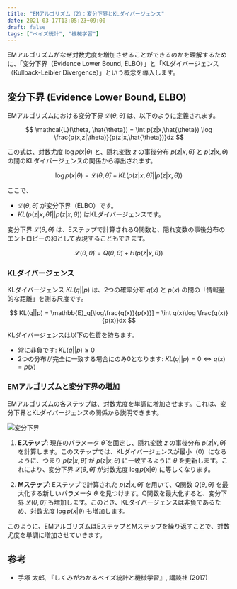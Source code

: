 ```yaml
---
title: "EMアルゴリズム（2）：変分下界とKLダイバージェンス"
date: 2021-03-17T13:05:23+09:00
draft: false
tags: ["ベイズ統計", "機械学習"] 
---
```

<!--more-->
EMアルゴリズムがなぜ対数尤度を増加させることができるのかを理解するために、「変分下界（Evidence Lower Bound, ELBO）」と「KLダイバージェンス（Kullback-Leibler Divergence）」という概念を導入します。

## 変分下界 (Evidence Lower Bound, ELBO)

EMアルゴリズムにおける変分下界 $\mathcal{L}(\theta, \hat{\theta})$ は、以下のように定義されます。

$$ \mathcal{L}(\theta, \hat{\theta}) = \int p(z|x,\hat{\theta}) \log \frac{p(x,z|\theta)}{p(z|x,\hat{\theta})}dz $$

この式は、対数尤度 $\log p(x|\theta)$ と、隠れ変数 $z$ の事後分布 $p(z|x,\hat{\theta})$ と $p(z|x,\theta)$ の間のKLダイバージェンスの関係から導出されます。

$$ \log p(x|\theta) = \mathcal{L}(\theta, \hat{\theta}) + KL(p(z|x,\hat{\theta}) || p(z|x,\theta)) $$

ここで、
-   $\mathcal{L}(\theta, \hat{\theta})$ が変分下界（ELBO）です。
-   $KL(p(z|x,\hat{\theta}) || p(z|x,\theta))$ はKLダイバージェンスです。

変分下界 $\mathcal{L}(\theta, \hat{\theta})$ は、Eステップで計算されるQ関数と、隠れ変数の事後分布のエントロピーの和として表現することもできます。

$$ \mathcal{L}(\theta, \hat{\theta}) = Q(\theta, \hat{\theta}) + H(p(z|x,\hat{\theta})) $$

### KLダイバージェンス

KLダイバージェンス $KL(q||p)$ は、2つの確率分布 $q(x)$ と $p(x)$ の間の「情報量的な距離」を測る尺度です。

$$ KL(q||p) = \mathbb{E}_q[\log\frac{q(x)}{p(x)}] = \int q(x)\log \frac{q(x)}{p(x)}dx $$

KLダイバージェンスは以下の性質を持ちます。
-   常に非負です: $KL(q||p) \ge 0$
-   2つの分布が完全に一致する場合にのみ0となります: $KL(q||p) = 0 \iff q(x) = p(x)$

### EMアルゴリズムと変分下界の増加

EMアルゴリズムの各ステップは、対数尤度を単調に増加させます。これは、変分下界とKLダイバージェンスの関係から説明できます。

![変分下界](./../変分下界.png)

1.  **Eステップ**: 現在のパラメータ $\hat{\theta}$ を固定し、隠れ変数 $z$ の事後分布 $p(z|x,\hat{\theta})$ を計算します。このステップでは、KLダイバージェンスが最小（0）になるように、つまり $p(z|x,\hat{\theta})$ が $p(z|x,\theta)$ に一致するように $\theta$ を更新します。これにより、変分下界 $\mathcal{L}(\theta, \hat{\theta})$ が対数尤度 $\log p(x|\theta)$ に等しくなります。

2.  **Mステップ**: Eステップで計算された $p(z|x,\hat{\theta})$ を用いて、Q関数 $Q(\theta, \hat{\theta})$ を最大化する新しいパラメータ $\theta$ を見つけます。Q関数を最大化すると、変分下界 $\mathcal{L}(\theta, \hat{\theta})$ も増加します。このとき、KLダイバージェンスは非負であるため、対数尤度 $\log p(x|\theta)$ も増加します。

このように、EMアルゴリズムはEステップとMステップを繰り返すことで、対数尤度を単調に増加させていきます。

## 参考
-   手塚 太郎, 『しくみがわかるベイズ統計と機械学習』, 講談社 (2017)
